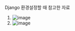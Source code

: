 Django 환경설정할 때 참고한 자료
1. ![image](https://github.com/user-attachments/assets/b04cd20b-16ff-4707-83fb-587cb4eab03a)
2. ![image](https://github.com/user-attachments/assets/8bb720cd-c8ac-4711-9aa0-f3063083560d)

